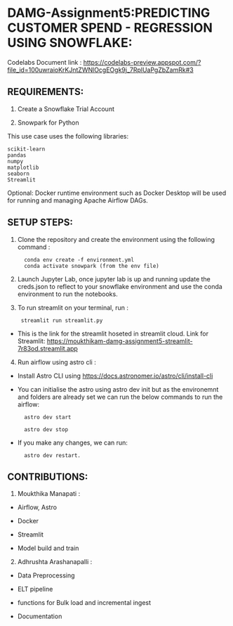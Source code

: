 # DAMG-Assignment5:PREDICTING CUSTOMER SPEND - REGRESSION USING SNOWFLAKE:

Codelabs Document link : https://codelabs-preview.appspot.com/?file_id=100uwraioKrKJntZWNlOcgEOgk9j_7RplUaPgZbZamRk#3 

## REQUIREMENTS:

1. Create a Snowflake Trial Account

2. Snowpark for Python

This use case uses the following libraries:

	scikit-learn
	pandas
	numpy
	matplotlib
	seaborn
	Streamlit

Optional: Docker runtime environment such as Docker Desktop will be used for running and managing Apache Airflow DAGs.

## SETUP STEPS: 
 
1. Clone the repository and create the environment using the following command :

		 conda env create -f environment.yml
		 conda activate snowpark (from the env file)
 
2. Launch Jupyter Lab, once jupyter lab is up and running update the creds.json to reflect to your snowflake environment and use the conda environment to run the notebooks.

3. To run streamlit on your terminal, run :

	 	streamlit run streamlit.py

- This is the link for the streamlit hoseted in streamlit cloud. Link for Streamlit: https://moukthikam-damg-assignment5-streamlit-7r83od.streamlit.app 

4. Run airflow using astro cli :  
  
- Install Astro CLI using https://docs.astronomer.io/astro/cli/install-cli
  
- You can initialise the astro using astro dev init but as the environemnt and folders are already set we can run the below commands to run the airflow:
     		
		astro dev start
      		
		astro dev stop
   
- If you make any changes, we can run: 
		
		astro dev restart.

## CONTRIBUTIONS:

1. Moukthika Manapati :

- Airflow, Astro

- Docker

- Streamlit

- Model build and train

2. Adhrushta Arashanapalli :

- Data Preprocessing

- ELT pipeline

- functions for Bulk load and incremental ingest

- Documentation 
